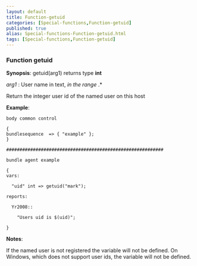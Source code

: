 ```yaml
---
layout: default
title: Function-getuid
categories: [Special-functions,Function-getuid]
published: true
alias: Special-functions-Function-getuid.html
tags: [Special-functions,Function-getuid]
---
```


### Function getuid

**Synopsis**: getuid(arg1) returns type **int**

  
 *arg1* : User name in text, *in the range* .\*   

Return the integer user id of the named user on this host

**Example**:  
   

~~~~
body common control

{
bundlesequence  => { "example" };
}

###########################################################

bundle agent example

{
vars:

  "uid" int => getuid("mark");

reports:

  Yr2008::

    "Users uid is $(uid)";

}
~~~~

**Notes**:  
   

If the named user is not registered the variable will not be defined. On
Windows, which does not support user ids, the variable will not be
defined.
